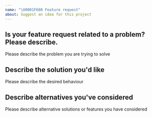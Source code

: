 ```yaml
---
name: "\U0001F680 Feature request"
about: Suggest an idea for this project
---
```


<!--
Thank you for suggesting an idea to make Bailo better.

Please fill in as much of the template below as you're able.
-->

## Is your feature request related to a problem? Please describe.

Please describe the problem you are trying to solve

## Describe the solution you'd like

Please describe the desired behaviour

## Describe alternatives you've considered

Please describe alternative solutions or features you have considered
